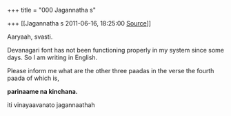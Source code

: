 +++
title = "000 Jagannatha s"

+++
[[Jagannatha s	2011-06-16, 18:25:00 [Source](https://groups.google.com/g/bvparishat/c/X6hqoOvHiyA)]]



Aaryaah, svasti.



Devanagari font has not been functioning properly in my system since some days. So I am writing in English.



Please inform me what are the other three paadas in the verse the
fourth paada of which is,



**parinaame na kinchana.**



iti vinayaavanato jagannaathah

